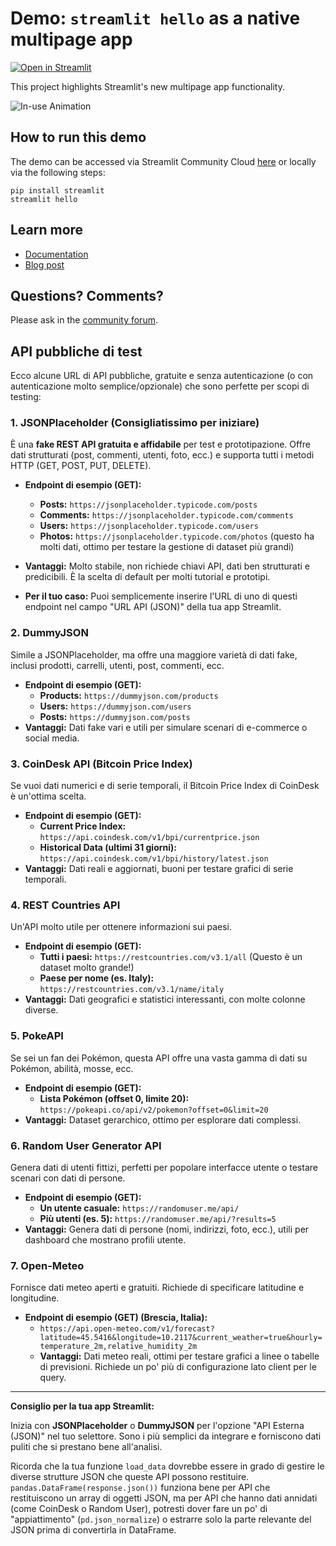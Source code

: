 # Demo: `streamlit hello` as a native multipage app

[![Open in Streamlit](https://static.streamlit.io/badges/streamlit_badge_black_white.svg)](https://share.streamlit.io/streamlit/docs/main/python/api-examples-source/mpa-hello/Hello.py)

This project highlights Streamlit's new multipage app functionality. 

![In-use Animation](https://github.com/streamlit/hello/blob/main/mpa-hero.gif?raw=true "In-use Animation")


## How to run this demo
The demo can be accessed via Streamlit Community Cloud [here](https://share.streamlit.io/streamlit/docs/main/python/api-examples-source/mpa-hello/Hello.py) or locally via the following steps:

```
pip install streamlit
streamlit hello
```

## Learn more 

- [Documentation](https://docs.streamlit.io/library/get-started/multipage-apps)
- [Blog post](https://blog.streamlit.io/introducing-multipage-apps/)

## Questions? Comments?

Please ask in the [community forum](https://discuss.streamlit.io).

## API pubbliche di test

Ecco alcune URL di API pubbliche, gratuite e senza autenticazione (o con autenticazione molto semplice/opzionale) che sono perfette per scopi di testing:

### 1. JSONPlaceholder (Consigliatissimo per iniziare)
È una **fake REST API gratuita e affidabile** per test e prototipazione. Offre dati strutturati (post, commenti, utenti, foto, ecc.) e supporta tutti i metodi HTTP (GET, POST, PUT, DELETE).

* **Endpoint di esempio (GET):**
    * **Posts:** `https://jsonplaceholder.typicode.com/posts`
    * **Comments:** `https://jsonplaceholder.typicode.com/comments`
    * **Users:** `https://jsonplaceholder.typicode.com/users`
    * **Photos:** `https://jsonplaceholder.typicode.com/photos` (questo ha molti dati, ottimo per testare la gestione di dataset più grandi)

* **Vantaggi:** Molto stabile, non richiede chiavi API, dati ben strutturati e predicibili. È la scelta di default per molti tutorial e prototipi.
* **Per il tuo caso:** Puoi semplicemente inserire l'URL di uno di questi endpoint nel campo "URL API (JSON)" della tua app Streamlit.

### 2. DummyJSON
Simile a JSONPlaceholder, ma offre una maggiore varietà di dati fake, inclusi prodotti, carrelli, utenti, post, commenti, ecc.

* **Endpoint di esempio (GET):**
    * **Products:** `https://dummyjson.com/products`
    * **Users:** `https://dummyjson.com/users`
    * **Posts:** `https://dummyjson.com/posts`
* **Vantaggi:** Dati fake vari e utili per simulare scenari di e-commerce o social media.

### 3. CoinDesk API (Bitcoin Price Index)
Se vuoi dati numerici e di serie temporali, il Bitcoin Price Index di CoinDesk è un'ottima scelta.

* **Endpoint di esempio (GET):**
    * **Current Price Index:** `https://api.coindesk.com/v1/bpi/currentprice.json`
    * **Historical Data (ultimi 31 giorni):** `https://api.coindesk.com/v1/bpi/history/latest.json`
* **Vantaggi:** Dati reali e aggiornati, buoni per testare grafici di serie temporali.

### 4. REST Countries API
Un'API molto utile per ottenere informazioni sui paesi.

* **Endpoint di esempio (GET):**
    * **Tutti i paesi:** `https://restcountries.com/v3.1/all` (Questo è un dataset molto grande!)
    * **Paese per nome (es. Italy):** `https://restcountries.com/v3.1/name/italy`
* **Vantaggi:** Dati geografici e statistici interessanti, con molte colonne diverse.

### 5. PokeAPI
Se sei un fan dei Pokémon, questa API offre una vasta gamma di dati su Pokémon, abilità, mosse, ecc.

* **Endpoint di esempio (GET):**
    * **Lista Pokémon (offset 0, limite 20):** `https://pokeapi.co/api/v2/pokemon?offset=0&limit=20`
* **Vantaggi:** Dataset gerarchico, ottimo per esplorare dati complessi.

### 6. Random User Generator API
Genera dati di utenti fittizi, perfetti per popolare interfacce utente o testare scenari con dati di persone.

* **Endpoint di esempio (GET):**
    * **Un utente casuale:** `https://randomuser.me/api/`
    * **Più utenti (es. 5):** `https://randomuser.me/api/?results=5`
* **Vantaggi:** Genera dati di persone (nomi, indirizzi, foto, ecc.), utili per dashboard che mostrano profili utente.

### 7. Open-Meteo
Fornisce dati meteo aperti e gratuiti. Richiede di specificare latitudine e longitudine.

* **Endpoint di esempio (GET) (Brescia, Italia):**
    * `https://api.open-meteo.com/v1/forecast?latitude=45.5416&longitude=10.2117&current_weather=true&hourly=temperature_2m,relative_humidity_2m`
    * **Vantaggi:** Dati meteo reali, ottimi per testare grafici a linee o tabelle di previsioni. Richiede un po' più di configurazione lato client per le query.

---

**Consiglio per la tua app Streamlit:**

Inizia con **JSONPlaceholder** o **DummyJSON** per l'opzione "API Esterna (JSON)" nel tuo selettore. Sono i più semplici da integrare e forniscono dati puliti che si prestano bene all'analisi.

Ricorda che la tua funzione `load_data` dovrebbe essere in grado di gestire le diverse strutture JSON che queste API possono restituire. `pandas.DataFrame(response.json())` funziona bene per API che restituiscono un array di oggetti JSON, ma per API che hanno dati annidati (come CoinDesk o Random User), potresti dover fare un po' di "appiattimento" (`pd.json_normalize`) o estrarre solo la parte relevante del JSON prima di convertirla in DataFrame.
